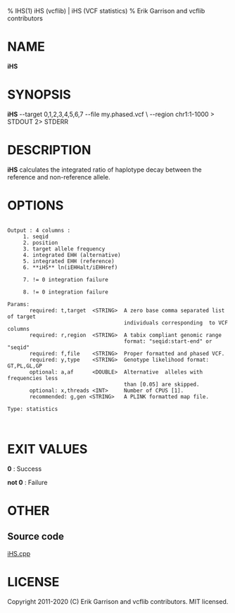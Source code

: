 % IHS(1) iHS (vcflib) | iHS (VCF statistics)
% Erik Garrison and vcflib contributors

# NAME

**iHS**

# SYNOPSIS

**iHS** --target 0,1,2,3,4,5,6,7 --file my.phased.vcf \ --region chr1:1-1000 > STDOUT 2> STDERR

# DESCRIPTION

**iHS** calculates the integrated ratio of haplotype decay between the reference and non-reference allele.



# OPTIONS

```

Output : 4 columns :                  
     1. seqid                         
     2. position                      
     3. target allele frequency       
     4. integrated EHH (alternative)  
     5. integrated EHH (reference)    
     6. **iHS** ln(iEHHalt/iEHHref)       

     7. != 0 integration failure                    

     8. != 0 integration failure                    

Params:
       required: t,target  <STRING>  A zero base comma separated list of target
                                     individuals corresponding  to VCF columns  
       required: r,region  <STRING>  A tabix compliant genomic range           
                                     format: "seqid:start-end" or "seqid"  
       required: f,file    <STRING>  Proper formatted and phased VCF.          
       required: y,type    <STRING>  Genotype likelihood format: GT,PL,GL,GP   
       optional: a,af      <DOUBLE>  Alternative  alleles with frequencies less   
                                     than [0.05] are skipped.                  
       optional: x,threads <INT>     Number of CPUS [1].                       
       recommended: g,gen <STRING>   A PLINK formatted map file.               

Type: statistics



```





# EXIT VALUES

**0**
: Success

**not 0**
: Failure

# OTHER

## Source code

[iHS.cpp](https://github.com/vcflib/vcflib/blob/master/src/iHS.cpp)

# LICENSE

Copyright 2011-2020 (C) Erik Garrison and vcflib contributors. MIT licensed.

<!--
  Created with ./scripts/bin2md.rb scripts/bin2md-template.erb
-->
